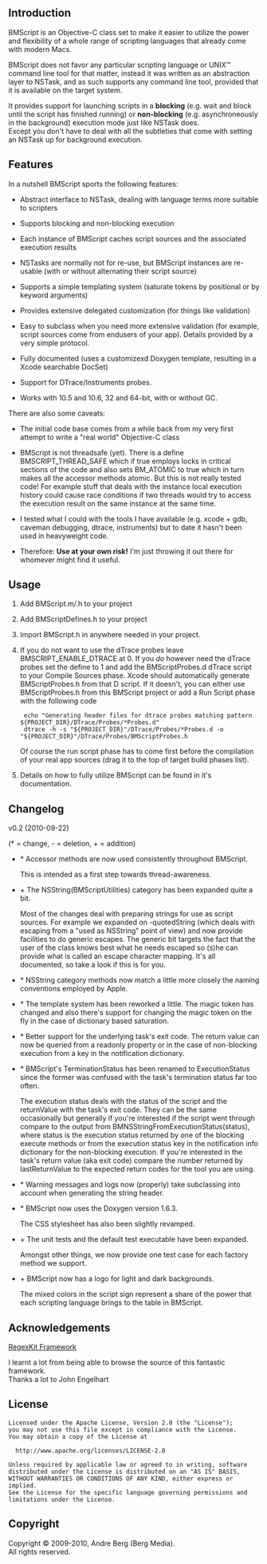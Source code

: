 Introduction
------------

BMScript is an Objective-C class set to make it easier to utilize the power and flexibility of a whole range of scripting languages that already come with modern Macs.  

BMScript does not favor any particular scripting language or UNIX™ command line tool for that matter, instead it was written as an abstraction layer to NSTask, and as such supports any command line tool, provided that it is available on the target system.

It provides support for launching scripts in a **blocking** (e.g. wait and block until the script has finished running) or **non-blocking** (e.g. asynchroneously in the background) execution mode just like NSTask does.   
Except you don't have to deal with all the subtleties that come with setting an NSTask up for background execution. 

Features
--------

In a nutshell BMScript sports the following features:

* Abstract interface to NSTask, dealing with language terms more suitable to scripters

* Supports blocking and non-blocking execution

* Each instance of BMScript caches script sources and the associated execution results

* NSTasks are normally not for re-use, but BMScript instances are re-usable (with or without alternating their script source)

* Supports a simple templating system (saturate tokens by positional or by keyword arguments)

* Provides extensive delegated customization (for things like validation)

* Easy to subclass when you need more extensive validation (for example, script sources come from endusers of your app).
  Details provided by a very simple protocol.

* Fully documented (uses a customizexd Doxygen template, resulting in a Xcode searchable DocSet)

* Support for DTrace/Instruments probes.

* Works with 10.5 and 10.6, 32 and 64-bit, with or without GC.

There are also some caveats:

* The initial code base comes from a while back from my very first attempt to write a "real world" Objective-C class

* BMScript is not threadsafe (yet). There is a define BMSCRIPT_THREAD_SAFE which if true employs locks in critical sections of the code and also sets BM_ATOMIC to true which in turn makes all the accessor methods atomic. But this is not really tested code! 
  For example stuff that deals with the instance local execution history could cause race conditions if two threads would try to access the execution result on the same instance at the same time.

* I tested what I could with the tools I have available (e.g. xcode + gdb, caveman debugging, dtrace, instruments) 
  but to date it hasn't been used in heavyweight code.

* Therefore: **Use at your own risk!** I'm just throwing it out there for whomever might find it useful.

  

Usage
-----

1. Add BMScript.m/.h to your project

2. Add BMScriptDefines.h to your project

3. Import BMScript.h in anywhere needed in your project.

4. If you do not want to use the dTrace probes leave BMSCRIPT_ENABLE_DTRACE at 0.
   If you _do_ however need the dTrace probes set the define to 1 and add the BMScriptProbes.d dTrace script to your Compile Sources phase.
   Xcode should automatically generate BMScriptProbes.h from that D script. If it doesn't, you can either use BMScriptProbes.h from this BMScript project or add a Run Script phase with the following code

        echo "Generating header files for dtrace probes matching pattern ${PROJECT_DIR}/DTrace/Probes/*Probes.d"
        dtrace -h -s "${PROJECT_DIR}"/DTrace/Probes/*Probes.d -o "${PROJECT_DIR}"/DTrace/Probes/BMScriptProbes.h
        
    Of course the run script phase has to come first before the compilation of your real app sources (drag it to the top of target build phases list).

5. Details on how to fully utilize BMScript can be found in it's documentation.



Changelog
---------

v0.2 (2010-09-22)

(* = change, - = deletion, + = addition)

* \* Accessor methods are now used consistently throughout BMScript.

  This is intended as a first step towards thread-awareness.

* \+ The NSString(BMScriptUtilities) category has been expanded quite a bit.

  Most of the changes deal with preparing strings for use as script sources.
  For example we expanded on -quotedString (which deals with escaping from a
  "used as NSString" point of view) and now provide facilities to do generic
  escapes. The generic bit targets the fact that the user of the class knows
  best what he needs escaped so (s)he can provide what is called an escape
  character mapping. It's all documented, so take a look if this is for you.

* \* NSString category methods now match a little more closely the naming conventions
  employed by Apple.

* \* The template system has been reworked a little. The magic token has changed
  and also there's support for changing the magic token on the fly in the case
  of dictionary based saturation.

* \* Better support for the underlying task's exit code. The return value can now
  be queried from a readonly property or in the case of non-blocking execution
  from a key in the notification dictionary.

* \* BMScript's TerminationStatus has been renamed to ExecutionStatus since the
  former was confused with the task's termination status far too often.

  The execution status deals with the status of the script and the returnValue
  with the task's exit code. They can be the same occasionally but generally
  if you're interested if the script went through compare to the output from
  BMNSStringFromExecutionStatus(status), where status is the execution status
  returned by one of the blocking execute methods or from the execution status
  key in the notification info dictionary  for the non-blocking execution.
  If you're interested in the task's return value (aka exit code) compare the
  number returned by lastReturnValue to the expected return codes for the tool
  you are using.

* \* Warning messages and logs now (properly) take subclassing into account when
  generating the string header.

* \* BMScript now uses the Doxygen version 1.6.3.

  The CSS stylesheet has also been slightly revamped.

* \+ The unit tests and the default test executable have been expanded.

  Amongst other things, we now provide one test case for each factory method we support.

* \+ BMScript now has a logo for light and dark backgrounds. 

  The mixed colors in the script sign represent a share of the power that each 
  scripting language brings to the table in BMScript.


  
Acknowledgements
----------------

[RegexKit Framework](http://regexkit.sourceforge.net "RegexKit Framework Home Page")

I learnt a lot from being able to browse the source of this fantastic framework.  
Thanks a lot to John Engelhart 

License
-------

    Licensed under the Apache License, Version 2.0 (the "License");  
    you may not use this file except in compliance with the License.  
    You may obtain a copy of the License at  

      http://www.apache.org/licenses/LICENSE-2.0  

    Unless required by applicable law or agreed to in writing, software  
    distributed under the License is distributed on an "AS IS" BASIS,  
    WITHOUT WARRANTIES OR CONDITIONS OF ANY KIND, either express or implied.  
    See the License for the specific language governing permissions and  
    limitations under the License.  

Copyright
---------

Copyright © 2009-2010, Andre Berg (Berg Media).  
All rights reserved.

